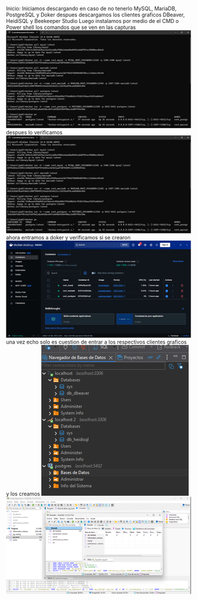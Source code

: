 Inicio: Iniciamos descargando en caso de no tenerlo MySQL, MariaDB, PostgreSQL y Doker despues descargamos los clientes graficos DBeaver, HeidiSQL y Beekeeper Studio
Luego instalamos por medio de el CMD o Power shell los comandos que se ven en las capturas
![comando inicio](image.png)
despues lo verificamos
![verificacion](image-1.png)
ahora entramos a doker y verificamos si se crearon
![beaker](image-2.png)
una vez echo solo es cuestion de entrar a los respectivos clientes graficos y los creamos
![DBeaver](<Captura de pantalla 2025-10-22 213649.png>)
![HeidiSQL](<Captura de pantalla 2025-10-22 215154.png>)
